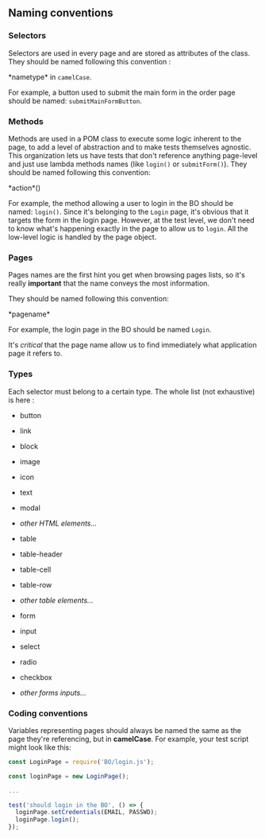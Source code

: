 ## Naming conventions

### Selectors
Selectors are used in every page and are stored as attributes of the class. They should be named following this convention :

*nametype\* in `camelCase`.

For example, a button used to submit the main form in the order page should be named: `submitMainFormButton`.

### Methods
Methods are used in a POM class to execute some logic inherent to the page, to add a level of abstraction and to make tests themselves agnostic. This organization lets us have tests that don't reference anything page-level and just use lambda methods names (like `login()` or `submitForm()`).
They should be named following this convention:

\*action\*()

For example, the method allowing a user to login in the BO should be named: `login()`. Since it's belonging to the `Login` page, it's obvious that it targets the form in the login page. However, at the test level, we don't need to know what's happening exactly in the page to allow us to `login`. All the low-level logic is handled by the page object.

### Pages
Pages names are the first hint you get when browsing pages lists, so it's really **important** that the name conveys the most information.

They should be named following this convention:

\*pagename\*

For example, the login page in the BO should be named `Login`.

It's *critical* that the page name allow us to find immediately what application page it refers to.

### Types
Each selector must belong to a certain type. The whole list (not exhaustive) is here :
- button
- link
- block
- image
- icon
- text
- modal
- *other HTML elements...*


- table
- table-header
- table-cell
- table-row
- *other table elements...*


- form
- input
- select
- radio
- checkbox
- *other forms inputs...*


### Coding conventions
Variables representing pages should always be named the same as the page they're referencing, but in **camelCase**. For example, your test script might look like this:
```javascript
const LoginPage = require('BO/login.js');

const loginPage = new LoginPage();

...

test('should login in the BO', () => {
  loginPage.setCredentials(EMAIL, PASSWD);
  loginPage.login();
});
```
